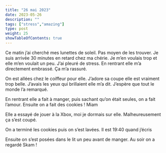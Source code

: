 ```yaml
---
title: "26 mai 2023"
date: 2023-05-26
description: ""
tags: ["stress","amazing"]
type: post
weight: 25
showTableOfContents: true
---
```


Ce matin j’ai cherché mes lunettes de soleil. Pas moyen de les trouver. Je suis arrivée 30 minutes en retard chez ma chérie. Je m’en voulais trop et elle m’en voulait un peu. J’ai pleuré de stress. En rentrant elle m’a directement embrassé. Ça m’a rassuré.

On est allées chez le coiffeur pour elle. J’adore sa coupe elle est vraiment trop belle. J’avais les yeux qui brillaient elle m’a dit. J’espère que tout le monde l’a remarqué.

En rentrant elle a fait à manger, puis sachant qu’on était seules, on a fait l’amour. Ensuite on a fait des cookies ! Miam

Elle a essayé de jouer à la Xbox, moi je dormais sur elle. Malheureusement ça s’est coupé.

On a terminé les cookies puis on s’est lavées. Il est 19:40 quand j’écris

Ensuite on s’est posées dans le lit un peu avant de manger. Au soir on a regardé Skam !